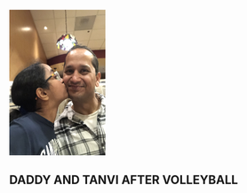 [<img src="./IMG-0181.jpg" alt="DadandTanvi" width="173" height="263">](rowdiell.github.io/DadTanVolleyball)

## DADDY AND TANVI AFTER VOLLEYBALL 
